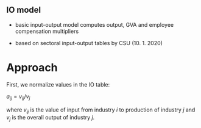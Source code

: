 ## IO model

* basic input-output model computes output, GVA and employee compensation multipliers

* based on sectoral input-output tables by CSU (10. 1. 2020)

# Approach
First, we normalize values in the IO table:

$a_{ij} = v_{ij} / v_{j}$ 

where $v_{ij}$ is the value of input from industry $i$ to production of industry $j$ and $v_{j}$ is the overall output of industry $j$.
